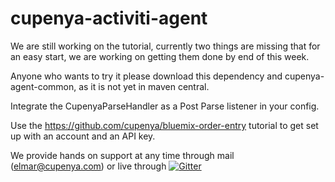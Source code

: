 # cupenya-activiti-agent

We are still working on the tutorial, currently two things are missing that for an easy start, we are working on getting them done by end of this week.

Anyone who wants to try it please download this dependency and cupenya-agent-common, as it is not yet in maven central.

Integrate the CupenyaParseHandler as a Post Parse listener in your config.

Use the https://github.com/cupenya/bluemix-order-entry tutorial to get set up with an account and an API key.

We provide hands on support at any time through mail (elmar@cupenya.com) or live through [![Gitter](https://badges.gitter.im/Join%20Chat.svg)](https://gitter.im/cupenya/cupenya-activiti-agent?utm_source=badge&utm_medium=badge&utm_campaign=pr-badge&utm_content=badge) 
